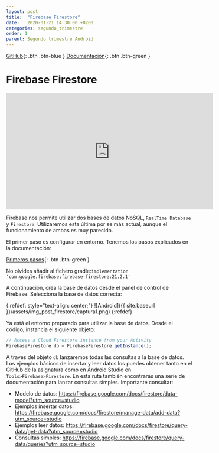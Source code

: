 ```yaml
---
layout: post
title:  "Firebase Firestore"
date:   2020-01-21 14:30:00 +0200
categories: segundo_trimestre
order: 1
parent: Segundo trimestre Android
---
```


[GitHub](https://github.com/Manuel-Ag/PMD_19-20/tree/master/firebase){: .btn .btn-blue } [Documentación](https://firebase.google.com/docs/firestore/?hl=ES){: .btn .btn-green }

# Firebase Firestore

<iframe width="560" height="315" src="https://www.youtube.com/embed/QcsAb2RR52c" frameborder="0" allow="accelerometer; autoplay; encrypted-media; gyroscope; picture-in-picture" allowfullscreen></iframe>

Firebase nos permite utilizar dos bases de datos NoSQL, `RealTime Database` y `Firestore`. Utilizaremos esta última por se más actual, aunque el funcionamiento de ambas es muy parecido.

El primer paso es configurar en entorno. Tenemos los pasos explicados en la documentación:

[Primeros pasos](https://firebase.google.com/docs/firestore/quickstart?hl=ES){: .btn .btn-green }

No olvides añadir al fichero gradle:` implementation 'com.google.firebase:firebase-firestore:21.2.1' `

A continuación, crea la base de datos desde el panel de control de Firebase. Selecciona la base de datos correcta:

{:refdef: style="text-align: center;"}
![Android]({{ site.baseurl }}/assets/img_post_firestore/captura1.png)
{:refdef}

Ya está el entorno preparado para utilizar la base de datos. Desde el código, instancia el siguiente objeto:

```java
// Access a Cloud Firestore instance from your Activity
FirebaseFirestore db = FirebaseFirestore.getInstance();
```

A través del objeto `db` lanzaremos todas las consultas a la base de datos. Los ejemplos básicos de insertar y leer datos los puedes obtener tanto en el GitHub de la asignatura como en Android Studio en `Tools>Firebase>Firestore`. En esta ruta también encontrarás una serie de documentación para lanzar consultas simples. Importante consultar:

* Modelo de datos: <https://firebase.google.com/docs/firestore/data-model?utm_source=studio>
* Ejemplos insertar datos: <https://firebase.google.com/docs/firestore/manage-data/add-data?utm_source=studio>
* Ejemplos leer datos: <https://firebase.google.com/docs/firestore/query-data/get-data?utm_source=studio>
* Consultas simples: <https://firebase.google.com/docs/firestore/query-data/queries?utm_source=studio>
